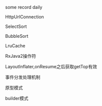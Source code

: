 some record daily

HttpUrlConnection

SelectSort

BubbleSort

LruCache

RxJava2操作符

LayoutInflater,onResume之后获取getTop有效

事件分发处理机制

原型模式

builder模式